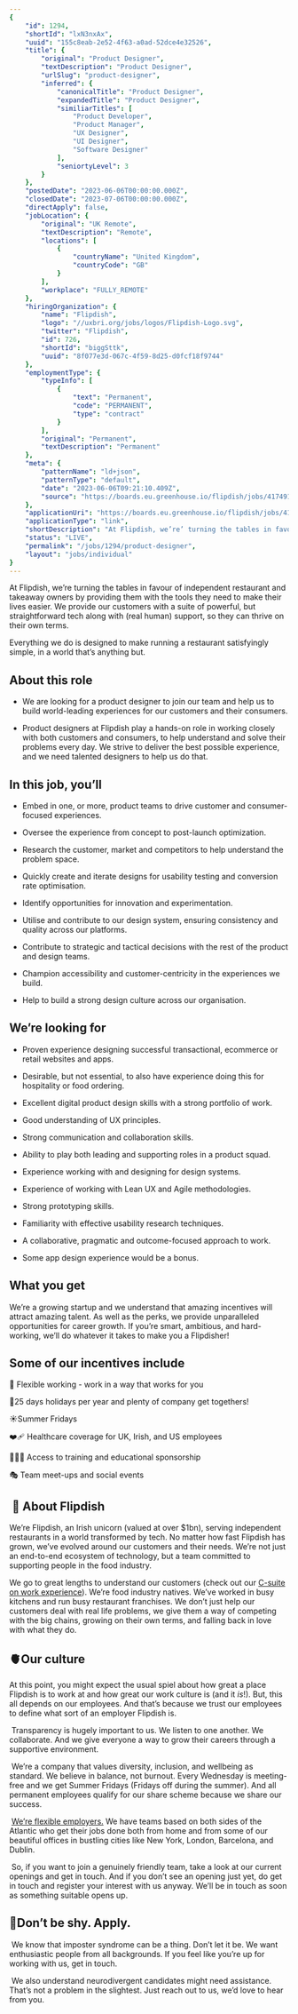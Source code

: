 ```yaml
---
{
	"id": 1294,
	"shortId": "lxN3nxAx",
	"uuid": "155c8eab-2e52-4f63-a0ad-52dce4e32526",
	"title": {
		"original": "Product Designer",
		"textDescription": "Product Designer",
		"urlSlug": "product-designer",
		"inferred": {
			"canonicalTitle": "Product Designer",
			"expandedTitle": "Product Designer",
			"similiarTitles": [
				"Product Developer",
				"Product Manager",
				"UX Designer",
				"UI Designer",
				"Software Designer"
			],
			"seniortyLevel": 3
		}
	},
	"postedDate": "2023-06-06T00:00:00.000Z",
	"closedDate": "2023-07-06T00:00:00.000Z",
	"directApply": false,
	"jobLocation": {
		"original": "UK Remote",
		"textDescription": "Remote",
		"locations": [
			{
				"countryName": "United Kingdom",
				"countryCode": "GB"
			}
		],
		"workplace": "FULLY_REMOTE"
	},
	"hiringOrganization": {
		"name": "Flipdish",
		"logo": "//uxbri.org/jobs/logos/Flipdish-Logo.svg",
		"twitter": "Flipdish",
		"id": 726,
		"shortId": "biggSttk",
		"uuid": "8f077e3d-067c-4f59-8d25-d0fcf18f9744"
	},
	"employmentType": {
		"typeInfo": [
			{
				"text": "Permanent",
				"code": "PERMANENT",
				"type": "contract"
			}
		],
		"original": "Permanent",
		"textDescription": "Permanent"
	},
	"meta": {
		"patternName": "ld+json",
		"patternType": "default",
		"date": "2023-06-06T09:21:10.409Z",
		"source": "https://boards.eu.greenhouse.io/flipdish/jobs/4174919101?gh_src=6fcedcb2teu#app"
	},
	"applicationUri": "https://boards.eu.greenhouse.io/flipdish/jobs/4174919101#app",
	"applicationType": "link",
	"shortDescription": "At Flipdish, we’re’ turning the tables in favour of independent restaurant and takeaway owners by providing them with the tools they need to make their lives easier. We provide our customers with a",
	"status": "LIVE",
	"permalink": "/jobs/1294/product-designer",
	"layout": "jobs/individual"
}
---
```

<p>At Flipdish, we’re turning the tables in favour of independent restaurant and takeaway owners by providing them with the tools they need to make their lives easier. We provide our customers with a suite of powerful, but straightforward tech along with (real human) support, so they can thrive on their own terms.</p><p>Everything we do is designed to make running a restaurant satisfyingly simple, in a world that’s anything but.</p><h2>About this role</h2><ul><li><p>We are looking for a product designer to join our team and help us to build world-leading experiences for our customers and their consumers.</p></li><li><p>Product designers at Flipdish play a hands-on role in working closely with both customers and consumers, to help understand and solve their problems every day. We strive to deliver the best possible experience, and we need talented designers to help us do that.</p></li></ul><h2>In this job, you’ll</h2><ul><li><p>Embed in one, or more, product teams to drive customer and consumer-focused experiences.</p></li><li><p>Oversee the experience from concept to post-launch optimization.</p></li><li><p>Research the customer, market and competitors to help understand the problem space.</p></li><li><p>Quickly create and iterate designs for usability testing and conversion rate optimisation.</p></li><li><p>Identify opportunities for innovation and experimentation.</p></li><li><p>Utilise and contribute to our design system, ensuring consistency and quality across our platforms.</p></li><li><p>Contribute to strategic and tactical decisions with the rest of the product and design teams.</p></li><li><p>Champion accessibility and customer-centricity in the experiences we build.</p></li><li><p>Help to build a strong design culture across our organisation.</p></li></ul><h2>We’re looking for</h2><ul><li><p>Proven experience designing successful transactional, ecommerce or retail websites and apps.&nbsp;</p></li><li><p>Desirable, but not essential, to also have experience doing this for hospitality or food ordering.</p></li><li><p>Excellent digital product design skills with a strong portfolio of work.</p></li><li><p>Good understanding of UX principles.</p></li><li><p>Strong communication and collaboration skills.</p></li><li><p>Ability to play both leading and supporting roles in a product squad.</p></li><li><p>Experience working with and designing for design systems.</p></li><li><p>Experience of working with Lean UX and Agile methodologies.</p></li><li><p>Strong prototyping skills.</p></li><li><p>Familiarity with effective usability research techniques.</p></li><li><p>A collaborative, pragmatic and outcome-focused approach to work.</p></li><li><p>Some app design experience would be a bonus.</p></li></ul><h2>What you get</h2><p>We’re a growing startup and we understand that amazing incentives will attract amazing talent. As well as the perks, we provide unparalleled opportunities for career growth. If you’re smart, ambitious, and hard-working, we’ll do whatever it takes to make you a Flipdisher!</p><h2>Some of our incentives include</h2><p>🏡 Flexible working - work in a way that works for you</p><p>🌴25 days holidays per year and plenty of company get togethers!</p><p>☀️Summer Fridays</p><p>❤️‍🩹 Healthcare coverage for UK, Irish, and US employees</p><p>👩🏾‍🎓 Access to training and educational sponsorship</p><p>🎭 Team meet-ups and social events</p><h2>&nbsp;🦄<strong> </strong>About Flipdish</h2><p>We’re Flipdish, an Irish unicorn (valued at over $1bn), serving independent restaurants in a world transformed by tech. No matter how fast Flipdish has grown, we’ve evolved around our customers and their needs. We’re not just an end-to-end ecosystem of technology, but a team committed to supporting people in the food industry.&nbsp;&nbsp;</p><p>We go to great lengths to understand our customers (check out our <a target="_blank" rel="noopener noreferrer nofollow" href="https://www.linkedin.com/posts/flipdish_why-are-our-c-suite-rolling-up-their-sleeves-activity-7064280224821075968-s4xp?utm_source=share&amp;utm_medium=member_desktop">C-suite on work experience</a>). We’re food industry natives. We’ve worked in busy kitchens and run busy restaurant franchises. We don’t just help our customers deal with real life problems, we give them a way of competing with the big chains, growing on their own terms, and falling back in love with what they do.</p><h2><strong>🫀</strong>Our culture</h2><p>At this point, you might expect the usual spiel about how great a place Flipdish is to work at and how great our work culture is (and it <em>is</em>!). But, this all depends on our employees. And that’s because we trust our employees to define what sort of an employer Flipdish is.&nbsp;</p><p>&nbsp;Transparency is hugely important to us. We listen to one another. We collaborate. And we give everyone a way to grow their careers through a supportive environment.&nbsp;</p><p>&nbsp;We’re a company that values diversity, inclusion, and wellbeing as standard. We believe in balance, not burnout. Every Wednesday is meeting-free and we get Summer Fridays (Fridays off during the summer). And all permanent employees qualify for our share scheme because we share our success.&nbsp;</p><p>&nbsp;<a target="_blank" rel="noopener noreferrer nofollow" href="https://flexa.careers/companies/flipdish">We’re flexible employers.</a> We have teams based on both sides of the Atlantic who get their jobs done both from home and from some of our beautiful offices in bustling cities like New York, London, Barcelona, and Dublin.&nbsp;</p><p>&nbsp;So, if you want to join a genuinely friendly team, take a look at our current openings and get in touch. And if you don’t see an opening just yet, do get in touch and register your interest with us anyway. We’ll be in touch as soon as something suitable opens up.</p><h2><strong>🙈</strong>Don’t be shy. Apply.&nbsp;</h2><p>&nbsp;We know that imposter syndrome can be a thing. Don’t let it be. We want enthusiastic people from all backgrounds. If you feel like you’re up for working with us, get in touch.&nbsp;</p><p>&nbsp;We also understand neurodivergent candidates might need assistance. That’s not a problem in the slightest. Just reach out to us, we’d love to hear from you.</p>
